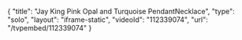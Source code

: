 {
    "title": "Jay King Pink Opal and Turquoise PendantNecklace",
    "type": "solo",
    "layout": "iframe-static",
    "videoId": "112339074",
    "url": "\/tvpembed\/112339074"
}